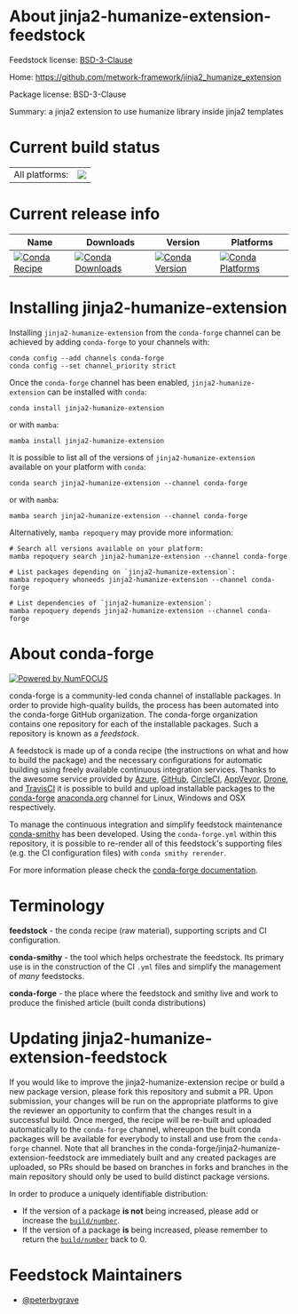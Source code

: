About jinja2-humanize-extension-feedstock
=========================================

Feedstock license: [BSD-3-Clause](https://github.com/conda-forge/jinja2-humanize-extension-feedstock/blob/main/LICENSE.txt)

Home: https://github.com/metwork-framework/jinja2_humanize_extension

Package license: BSD-3-Clause

Summary: a jinja2 extension to use humanize library inside jinja2 templates

Current build status
====================


<table><tr><td>All platforms:</td>
    <td>
      <a href="https://dev.azure.com/conda-forge/feedstock-builds/_build/latest?definitionId=22201&branchName=main">
        <img src="https://dev.azure.com/conda-forge/feedstock-builds/_apis/build/status/jinja2-humanize-extension-feedstock?branchName=main">
      </a>
    </td>
  </tr>
</table>

Current release info
====================

| Name | Downloads | Version | Platforms |
| --- | --- | --- | --- |
| [![Conda Recipe](https://img.shields.io/badge/recipe-jinja2--humanize--extension-green.svg)](https://anaconda.org/conda-forge/jinja2-humanize-extension) | [![Conda Downloads](https://img.shields.io/conda/dn/conda-forge/jinja2-humanize-extension.svg)](https://anaconda.org/conda-forge/jinja2-humanize-extension) | [![Conda Version](https://img.shields.io/conda/vn/conda-forge/jinja2-humanize-extension.svg)](https://anaconda.org/conda-forge/jinja2-humanize-extension) | [![Conda Platforms](https://img.shields.io/conda/pn/conda-forge/jinja2-humanize-extension.svg)](https://anaconda.org/conda-forge/jinja2-humanize-extension) |

Installing jinja2-humanize-extension
====================================

Installing `jinja2-humanize-extension` from the `conda-forge` channel can be achieved by adding `conda-forge` to your channels with:

```
conda config --add channels conda-forge
conda config --set channel_priority strict
```

Once the `conda-forge` channel has been enabled, `jinja2-humanize-extension` can be installed with `conda`:

```
conda install jinja2-humanize-extension
```

or with `mamba`:

```
mamba install jinja2-humanize-extension
```

It is possible to list all of the versions of `jinja2-humanize-extension` available on your platform with `conda`:

```
conda search jinja2-humanize-extension --channel conda-forge
```

or with `mamba`:

```
mamba search jinja2-humanize-extension --channel conda-forge
```

Alternatively, `mamba repoquery` may provide more information:

```
# Search all versions available on your platform:
mamba repoquery search jinja2-humanize-extension --channel conda-forge

# List packages depending on `jinja2-humanize-extension`:
mamba repoquery whoneeds jinja2-humanize-extension --channel conda-forge

# List dependencies of `jinja2-humanize-extension`:
mamba repoquery depends jinja2-humanize-extension --channel conda-forge
```


About conda-forge
=================

[![Powered by
NumFOCUS](https://img.shields.io/badge/powered%20by-NumFOCUS-orange.svg?style=flat&colorA=E1523D&colorB=007D8A)](https://numfocus.org)

conda-forge is a community-led conda channel of installable packages.
In order to provide high-quality builds, the process has been automated into the
conda-forge GitHub organization. The conda-forge organization contains one repository
for each of the installable packages. Such a repository is known as a *feedstock*.

A feedstock is made up of a conda recipe (the instructions on what and how to build
the package) and the necessary configurations for automatic building using freely
available continuous integration services. Thanks to the awesome service provided by
[Azure](https://azure.microsoft.com/en-us/services/devops/), [GitHub](https://github.com/),
[CircleCI](https://circleci.com/), [AppVeyor](https://www.appveyor.com/),
[Drone](https://cloud.drone.io/welcome), and [TravisCI](https://travis-ci.com/)
it is possible to build and upload installable packages to the
[conda-forge](https://anaconda.org/conda-forge) [anaconda.org](https://anaconda.org/)
channel for Linux, Windows and OSX respectively.

To manage the continuous integration and simplify feedstock maintenance
[conda-smithy](https://github.com/conda-forge/conda-smithy) has been developed.
Using the ``conda-forge.yml`` within this repository, it is possible to re-render all of
this feedstock's supporting files (e.g. the CI configuration files) with ``conda smithy rerender``.

For more information please check the [conda-forge documentation](https://conda-forge.org/docs/).

Terminology
===========

**feedstock** - the conda recipe (raw material), supporting scripts and CI configuration.

**conda-smithy** - the tool which helps orchestrate the feedstock.
                   Its primary use is in the construction of the CI ``.yml`` files
                   and simplify the management of *many* feedstocks.

**conda-forge** - the place where the feedstock and smithy live and work to
                  produce the finished article (built conda distributions)


Updating jinja2-humanize-extension-feedstock
============================================

If you would like to improve the jinja2-humanize-extension recipe or build a new
package version, please fork this repository and submit a PR. Upon submission,
your changes will be run on the appropriate platforms to give the reviewer an
opportunity to confirm that the changes result in a successful build. Once
merged, the recipe will be re-built and uploaded automatically to the
`conda-forge` channel, whereupon the built conda packages will be available for
everybody to install and use from the `conda-forge` channel.
Note that all branches in the conda-forge/jinja2-humanize-extension-feedstock are
immediately built and any created packages are uploaded, so PRs should be based
on branches in forks and branches in the main repository should only be used to
build distinct package versions.

In order to produce a uniquely identifiable distribution:
 * If the version of a package **is not** being increased, please add or increase
   the [``build/number``](https://docs.conda.io/projects/conda-build/en/latest/resources/define-metadata.html#build-number-and-string).
 * If the version of a package **is** being increased, please remember to return
   the [``build/number``](https://docs.conda.io/projects/conda-build/en/latest/resources/define-metadata.html#build-number-and-string)
   back to 0.

Feedstock Maintainers
=====================

* [@peterbygrave](https://github.com/peterbygrave/)


